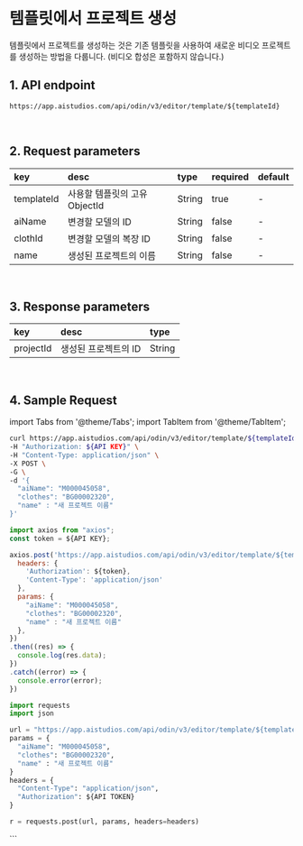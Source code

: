 # 템플릿에서 프로젝트 생성
템플릿에서 프로젝트를 생성하는 것은 기존 템플릿을 사용하여 새로운 비디오 프로젝트를 생성하는 방법을 다룹니다. (비디오 합성은 포함하지 않습니다.)
<br/>

## 1. API endpoint
```http
https://app.aistudios.com/api/odin/v3/editor/template/${templateId}
```
<br/>

## 2. Request parameters
|key|desc|type|required|default|
|:---|:---|:---|:---|:---|
|templateId|사용할 템플릿의 고유 ObjectId|String|true|-|
|aiName|변경할 모델의 ID|String|false|-|
|clothId|변경할 모델의 복장 ID|String|false|-|
|name|생성된 프로젝트의 이름|String|false|-|
<br/>

## 3. Response parameters
|key|desc|type|
|:---|:---|:---|
|projectId|생성된 프로젝트의 ID|String|
<br/>

## 4. Sample Request
import Tabs from '@theme/Tabs';
import TabItem from '@theme/TabItem';

<Tabs>
<TabItem value="curl" label="cURL">

```bash
curl https://app.aistudios.com/api/odin/v3/editor/template/${templateId} \
-H "Authorization: ${API KEY}" \
-H "Content-Type: application/json" \
-X POST \
-G \
-d '{
  "aiName": "M000045058",
  "clothes": "BG00002320",
  "name" : "새 프로젝트 이름"
}'
```

</TabItem>
<TabItem value="js" label="Node.js">

```js
import axios from "axios";
const token = ${API KEY};

axios.post('https://app.aistudios.com/api/odin/v3/editor/template/${templateId}', {
  headers: {
    'Authorization': ${token},
    'Content-Type': 'application/json'
  },
  params: {
    "aiName": "M000045058",
    "clothes": "BG00002320",
    "name" : "새 프로젝트 이름"
  },
})
.then((res) => {
  console.log(res.data);
})
.catch((error) => {
  console.error(error);
})
```

</TabItem>
<TabItem value="py" label="Python">

```py
import requests
import json

url = "https://app.aistudios.com/api/odin/v3/editor/template/${templateId}"
params = {
  "aiName": "M000045058",
  "clothes": "BG00002320",
  "name" : "새 프로젝트 이름"
}
headers = {
  "Content-Type": "application/json",
  "Authorization": ${API TOKEN}
}

r = requests.post(url, params, headers=headers)
```

</TabItem>
</Tabs>
```